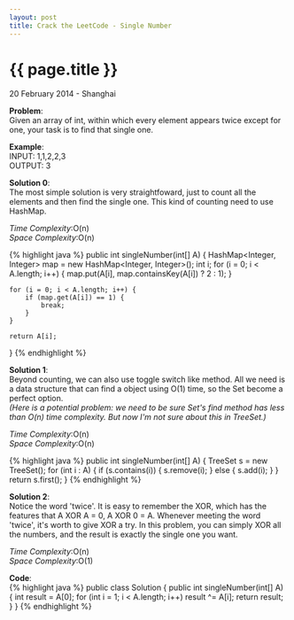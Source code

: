 ```yaml
---
layout: post
title: Crack the LeetCode - Single Number
---
```


{{ page.title }}
================

<p class="meta">20 February 2014 - Shanghai </p>

**Problem**:  
Given an array of int, within which every element appears twice except for one, your task is to find that single one.

**Example**:  
INPUT: 1,1,2,2,3  
OUTPUT: 3

**Solution 0**:  
The most simple solution is very straightfoward, just to count all the elements and then find the single one. This kind of counting need to use HashMap.

*Time Complexity*:O(n)  
*Space Complexity*:O(n)  

{% highlight java %}
public int singleNumber(int[] A) {
    HashMap<Integer, Integer> map = new HashMap<Integer, Integer>();
    int i;
    for (i = 0; i < A.length; i++) {
        map.put(A[i], map.containsKey(A[i]) ? 2 : 1);
    }

    for (i = 0; i < A.length; i++) {
        if (map.get(A[i]) == 1) {
            break;
        }
    }

    return A[i];
}
{% endhighlight %}

**Solution 1**:  
Beyond counting, we can also use toggle switch like method. All we need is a data structure that can find a object using O(1) time, so the Set become a perfect option.  
*(Here is a potential problem: we need to be sure Set's find method has less than O(n) time complexity. But now I'm not sure about this in TreeSet.)*  

*Time Complexity*:O(n)  
*Space Complexity*:O(n)  

{% highlight java %}
public int singleNumber(int[] A) {
    TreeSet<Integer> s = new TreeSet<Integer>();
    for (int i : A) {
        if (s.contains(i)) {
            s.remove(i);
        } else {
            s.add(i);
        }
    }
    return s.first();
}
{% endhighlight %}

**Solution 2**:  
Notice the word 'twice'. It is easy to remember the XOR, which has the features that A XOR A = 0, A XOR 0 = A. Whenever meeting the word 'twice', it's worth to give XOR a try. In this problem, you can simply XOR all the numbers, and the result is exactly the single one you want.  

*Time Complexity*:O(n)  
*Space Complexity*:O(1)  

**Code**:  
{% highlight java %}
public class Solution {
    public int singleNumber(int[] A) {
        int result = A[0];
        for (int i = 1; i < A.length; i++)
            result ^= A[i];
        return result;
    }
}
{% endhighlight %}

